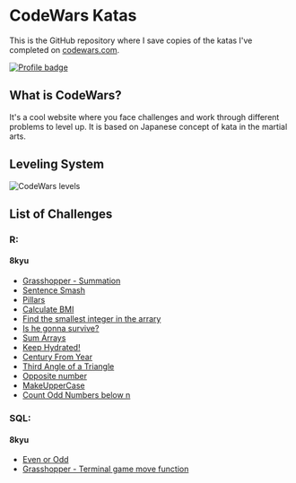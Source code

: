 # CodeWars Katas

This is the GitHub repository where I save copies of the katas I've completed on
[codewars.com](https://www.codewars.com/).

[![Profile badge](https://www.codewars.com/users/BRSRKR/badges/large)](https://www.codewars.com/users/BRSRKR)

## What is CodeWars?

It's a cool website where you face challenges and work through different problems to level up. It is based on Japanese concept of kata in the martial arts.

## Leveling System

![CodeWars levels](https://i.imgur.com/Vm77XMv.png)

## List of Challenges

### R:

#### 8kyu
* [Grasshopper - Summation](https://github.com/BRSRKR/CodeWars-Katas/blob/master/R/8kyu%20-%20Grasshopper%20-%20Summation)
* [Sentence Smash](https://github.com/BRSRKR/CodeWars-Katas/blob/master/R/8kyu%20-%20Sentence%20Smash)
* [Pillars](https://github.com/BRSRKR/CodeWars-Katas/blob/master/R/8kyu%20-%20Pillars)
* [Calculate BMI](https://github.com/BRSRKR/CodeWars-Katas/blob/master/R/8kyu%20-%20Calculate%20BMI)
* [Find the smallest integer in the arrary](https://github.com/BRSRKR/CodeWars-Katas/blob/master/R/8kyu%20-%20Find%20the%20smallest%20integer%20in%20the%20array)
* [Is he gonna survive?](https://github.com/BRSRKR/CodeWars-Katas/blob/master/R/8kyu%20-%20Is%20he%20gonna%20survive%3F)
* [Sum Arrays](https://github.com/BRSRKR/CodeWars-Katas/blob/master/R/8kyu%20-%20Sum%20Arrays)
* [Keep Hydrated!](https://github.com/BRSRKR/CodeWars-Katas/blob/master/R/8kyu%20-%20Keep%20Hydrated!)
* [Century From Year](https://github.com/BRSRKR/CodeWars-Katas/blob/master/R/8kyu%20-%20Century%20From%20Year)
* [Third Angle of a Triangle](https://github.com/BRSRKR/CodeWars-Katas/blob/master/R/8kyu%20-%20Third%20Angle%20of%20a%20Triangle)
* [Opposite number](https://github.com/BRSRKR/CodeWars-Katas/blob/master/R/8kyu%20-%20Opposite%20number)
* [MakeUpperCase](https://github.com/BRSRKR/CodeWars-Katas/blob/master/R/8kyu%20-%20MakeUpperCase)
* [Count Odd Numbers below n](https://github.com/BRSRKR/CodeWars-Katas/blob/master/R/8kyu%20-%20Count%20Odd%20Numbers%20below%20n)

### SQL:

#### 8kyu
* [Even or Odd](https://github.com/BRSRKR/CodeWars-Katas/blob/master/SQL/8kyu%20-%20Even%20or%20Odd)
* [Grasshopper - Terminal game move function](https://github.com/BRSRKR/CodeWars-Katas/tree/master/SQL)

